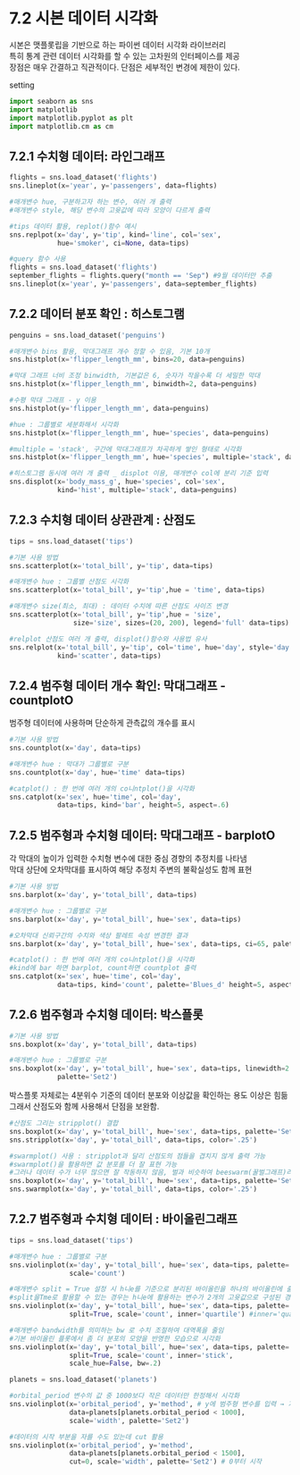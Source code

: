 # 7.2 시본 데이터 시각화
시본은 맷플롯립을 기반으로 하는 파이썬 데이터 시각화 라이브러리   
특히 통계 관련 데이터 시각화를 할 수 있는 고차원의 인터페이스를 제공   
장점은 매우 간결하고 직관적이다. 단점은 세부적인 변경에 제한이 있다. 


setting
```python
import seaborn as sns
import matplotlib
import matplotlib.pyplot as plt
import matplotlib.cm as cm
```

## 7.2.1 수치형 데이터: 라인그래프

```python
flights = sns.load_dataset('flights')
sns.lineplot(x='year', y='passengers', data=flights)

#매개변수 hue, 구분하고자 하는 변수, 여러 개 출력
#매개변수 style, 해당 변수의 고윳값에 따라 모양이 다르게 출력
```
```python
#tips 데이터 활용, replot()함수 예시
sns.replpot(x='day', y='tip', kind='line', col='sex',
            hue='smoker', ci=None, data=tips)
```

```python
#query 함수 사용 
flights = sns.load_dataset('flights')
september_flights = flights.query("month == 'Sep") #9월 데이터만 추출
sns.lineplot(x='year', y='passengers', data=september_flights)
```

## 7.2.2 데이터 분포 확인 : 히스토그램

```python
penguins = sns.load_dataset('penguins')

#매개변수 bins 활용, 막대그래프 개수 정할 수 있음, 기본 10개
sns.histplot(x='flipper_length_mm', bins=20, data=penguins)

#막대 그래프 너비 조정 binwidth, 기본값은 6, 숫자가 작을수록 더 세밀한 막대
sns.histplot(x='flipper_length_mm', binwidth=2, data=penguins)

#수평 막대 그래프 - y 이용
sns.histplot(y='flipper_length_mm', data=penguins)

#hue : 그룹별로 세분화해서 시각화
sns.histplot(x='flipper_length_mm', hue='species', data=penguins)
```
```python
#multiple = 'stack', 구간에 막대그래프가 차곡하게 쌓인 형태로 시각화
sns.histplot(x='flipper_length_mm', hue='species', multiple='stack', data=penguins)

#히스토그램 동시에 여러 개 출력 _ displot 이용, 매개변수 col에 분리 기준 입력
sns.displot(x='body_mass_g', hue='species', col='sex',
            kind='hist', multiple='stack', data=penguins)
```

## 7.2.3 수치형 데이터 상관관계 : 산점도

```python
tips = sns.load_dataset('tips')

#기본 사용 방법
sns.scatterplot(x='total_bill', y='tip', data=tips)

#매개변수 hue : 그룹별 산점도 시각화 
sns.scatterplot(x='total_bill', y='tip',hue = 'time', data=tips)

#매개변수 size(최소, 최대) : 데이터 수치에 따른 산점도 사이즈 변경
sns.scatterplot(x='total_bill', y='tip',hue = 'size',
                size='size', sizes=(20, 200), legend='full' data=tips)

#relplot 산점도 여러 개 출력, displot()함수와 사용법 유사
sns.relplot(x='total_bill', y='tip', col='time', hue='day', style='day',
            kind='scatter', data=tips)
```

## 7.2.4 범주형 데이터 개수 확인: 막대그래프 - countplotO
범주형 데이터에 사용하며 단순하게 관측값의 개수를 표시

```python
#기본 사용 방법
sns.countplot(x='day', data=tips)

#매개변수 hue : 막대가 그룹별로 구분
sns.countplot(x='day', hue='time' data=tips)

#catplot() : 한 번에 여러 개의 co니ntplot()을 시각화
sns.catplot(x='sex', hue='time', col='day',
            data=tips, kind='bar', height=5, aspect=.6)
```

## 7.2.5 범주형과 수치형 데이터: 막대그래프 - barplotO
각 막대의 높이가 입력한 수치형 변수에 대한 중심 경향의 추정치를 나타냄   
막대 상단에 오차막대를 표시하여 해당 추정치 주변의 불확실성도 함께 표현

```python
#기본 사용 방법
sns.barplot(x='day', y='total_bill', data=tips)

#매개변수 hue : 그룹별로 구분
sns.barplot(x='day', y='total_bill', hue='sex', data=tips)

#오차막대 신뢰구간의 수치와 색상 팔레트 속성 변경한 결과
sns.barplot(x='day', y='total_bill', hue='sex', data=tips, ci=65, palette='Blues_d')

#catplot() : 한 번에 여러 개의 co니ntplot()을 시각화
#kind에 bar 하면 barplot, count하면 countplot 출력
sns.catplot(x='sex', hue='time', col='day',
            data=tips, kind='count', palette='Blues_d' height=5, aspect=.9) 
```

## 7.2.6 범주형과 수치형 데이터: 박스플롯

```python
#기본 사용 방법
sns.boxplot(x='day', y='total_bill', data=tips)

#매개변수 hue : 그룹별로 구분
sns.boxplot(x='day', y='total_bill', hue='sex', data=tips, linewidth=2.5,
            palette='Set2')
```
박스플롯 자체로는 4분위수 기준의 데이터 분포와 이상값을 확인하는 용도 이상은 힘듦   
그래서 산점도와 함께 사용해서 단점을 보완함.

```python
#산점도 그리는 stripplot() 결합
sns.boxplot(x='day', y='total_bill', hue='sex', data=tips, palette='Set2')
sns.stripplot(x='day', y='total_bill', data=tips, color='.25')

#swarmplot() 사용 : stripplot과 달리 산점도의 점들을 겹치지 않게 출력 가능
#swarmplot()을 활용하면 값 분포를 더 잘 표현 가능
#그러나 데이터 수가 너무 많으면 잘 작동하지 않음, 벌과 비슷하여 beeswarm(꿀벌그래프)라 함
sns.boxplot(x='day', y='total_bill', hue='sex', data=tips, palette='Set2')
sns.swarmplot(x='day', y='total_bill', data=tips, color='.25')
```

## 7.2.7 범주형과 수치형 데이터 : 바이올린그래프

```python
tips = sns.load_dataset('tips')

#매개변수 hue : 그룹별로 구분
sns.violinplot(x='day', y='total_bill', hue='sex', data=tips, palette='Set1',
               scale='count')

#매개변수 split = True 설정 시 h니e를 기준으로 분리된 바이올린을 하나의 바이올린에 출력
#split을Tme로 활용할 수 있는 경우는 h니e에 활용하는 변수가 2개의 고윳값으로 구성된 경우
sns.violinplot(x='day', y='total_bill', hue='sex', data=tips, palette='Set1',
               split=True, scale='count', inner='quartile') #inner='quartile', 4분위수 동시 표시

#매개변수 bandwidth를 의미하는 bw 로 수치 조절하여 대역폭을 줄임
#기본 바이올린 플롯에서 좀 더 분포의 모양을 반영한 모습으로 시각화
sns.violinplot(x='day', y='total_bill', hue='sex', data=tips, palette='Set1',
               split=True, scale='count', inner='stick',
               scale_hue=False, bw=.2)
```

```python
planets = sns.load_dataset('planets')

#orbital_period 변수의 값 중 1000보다 작은 데이터만 한정해서 시각화
sns.violinplot(x='orbital_period', y='method', # y에 범주형 변수를 입력 → 가로 방향의 바이올린 플롯
               data=planets[planets.orbital_period < 1000],
               scale='width', palette='Set2')

#데이터의 시작 부분을 자를 수도 있는데 cut 활용
sns.violinplot(x='orbital_period', y='method',
               data=planets[planets.orbital_period < 1500],
               cut=0, scale='width', palette='Set2') # 0부터 시작
```
